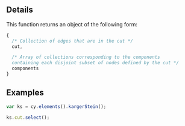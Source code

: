 ## Details


This function returns an object of the following form:

```js
{
  /* Collection of edges that are in the cut */
  cut,

  /* Array of collections corresponding to the components
  containing each disjoint subset of nodes defined by the cut */
  components
}
```

## Examples

```js
var ks = cy.elements().kargerStein();

ks.cut.select();
```
